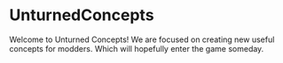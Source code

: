 # UnturnedConcepts

Welcome to Unturned Concepts! We are focused on creating new useful concepts for modders. Which will hopefully enter the game someday.
